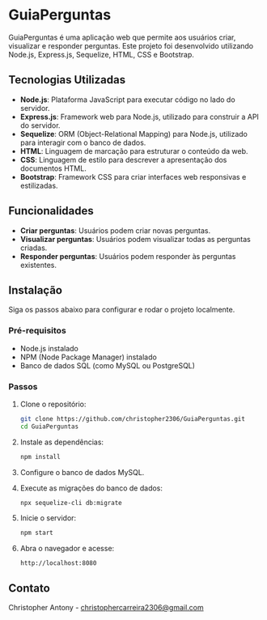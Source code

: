 # GuiaPerguntas

GuiaPerguntas é uma aplicação web que permite aos usuários criar, visualizar e responder perguntas. Este projeto foi desenvolvido utilizando Node.js, Express.js, Sequelize, HTML, CSS e Bootstrap.

## Tecnologias Utilizadas

- **Node.js**: Plataforma JavaScript para executar código no lado do servidor.
- **Express.js**: Framework web para Node.js, utilizado para construir a API do servidor.
- **Sequelize**: ORM (Object-Relational Mapping) para Node.js, utilizado para interagir com o banco de dados.
- **HTML**: Linguagem de marcação para estruturar o conteúdo da web.
- **CSS**: Linguagem de estilo para descrever a apresentação dos documentos HTML.
- **Bootstrap**: Framework CSS para criar interfaces web responsivas e estilizadas.

## Funcionalidades

- **Criar perguntas**: Usuários podem criar novas perguntas.
- **Visualizar perguntas**: Usuários podem visualizar todas as perguntas criadas.
- **Responder perguntas**: Usuários podem responder às perguntas existentes.

## Instalação

Siga os passos abaixo para configurar e rodar o projeto localmente.

### Pré-requisitos

- Node.js instalado
- NPM (Node Package Manager) instalado
- Banco de dados SQL (como MySQL ou PostgreSQL)

### Passos

1. Clone o repositório:

    ```bash
    git clone https://github.com/christopher2306/GuiaPerguntas.git
    cd GuiaPerguntas
    ```

2. Instale as dependências:

    ```bash
    npm install
    ```

3. Configure o banco de dados MySQL.


4. Execute as migrações do banco de dados:

    ```bash
    npx sequelize-cli db:migrate
    ```

5. Inicie o servidor:

    ```bash
    npm start
    ```

6. Abra o navegador e acesse:

    ```
    http://localhost:8080
    ```

## Contato

Christopher Antony - christophercarreira2306@gmail.com


